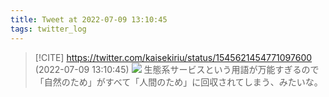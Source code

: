 ```yaml
---
title: Tweet at 2022-07-09 13:10:45
tags: twitter_log
---
```


> [!CITE] https://twitter.com/kaisekiriu/status/1545621454771097600 (2022-07-09 13:10:45)
> ![](https://twitter.com/kaisekiriu/status/1545621454771097600)
> 生態系サービスという用語が万能すぎるので「自然のため」がすべて「人間のため」に回収されてしまう、みたいな。
